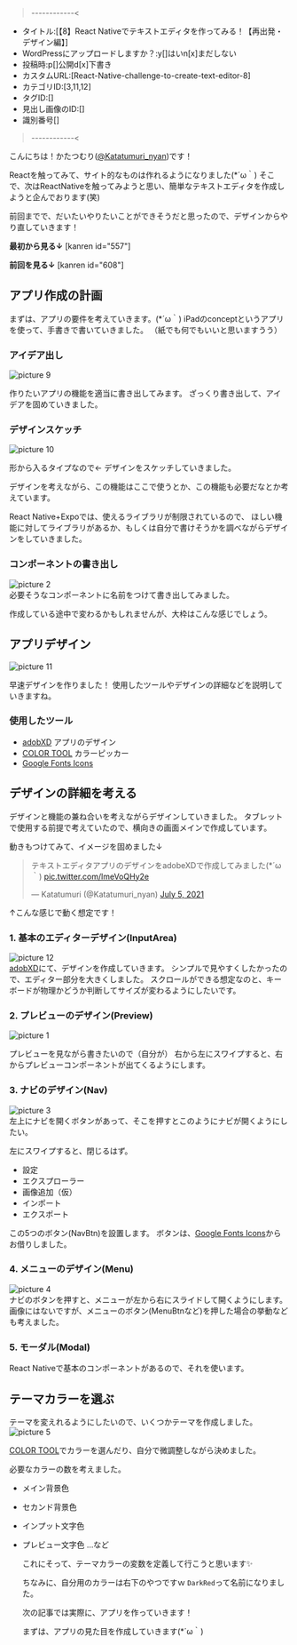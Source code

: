 >------------<
- タイトル:[【8】React Nativeでテキストエディタを作ってみる！【再出発・デザイン編】]
- WordPressにアップロードしますか？:y[]はいn[x]まだしない
- 投稿時:p[]公開d[x]下書き
- カスタムURL:[React-Native-challenge-to-create-text-editor-8]
- カテゴリID:[3,11,12]
- タグID:[]
- 見出し画像のID:[]
- 識別番号[]
>------------<

<!-- ↓続き
[kanren id=""] -->

こんにちは！かたつむり([@Katatumuri_nyan](https://twitter.com/Katatumuri_nyan))です！

Reactを触ってみて、サイト的なものは作れるようになりました(*´ω｀)
そこで、次はReactNativeを触ってみようと思い、簡単なテキストエディタを作成しようと企んでおります(笑)

前回までで、だいたいやりたいことができそうだと思ったので、デザインからやり直していきます！


<!-- [GitHub]()でソースコードを管理しています！ -->

**最初から見る↓**
[kanren id="557"]

**前回を見る↓**
[kanren id="608"]


## アプリ作成の計画
まずは、アプリの要件を考えていきます。(*´ω｀)
iPadのconceptというアプリを使って、手書きで書いていきました。
（紙でも何でもいいと思いますうう）

### アイデア出し
![picture 9](../images/76bf68295ff718919769bed3989a8e2fe3831952b1f4da0a6c5c905f89fb20b4.jpg)  

作りたいアプリの機能を適当に書き出してみます。
ざっくり書き出して、アイデアを固めていきました。

### デザインスケッチ
![picture 10](../images/7f38b7792f25f598b2e16cbb9802f42c79e2a28e4154b452d884642f0188e677.jpg)  

形から入るタイプなので←
デザインをスケッチしていきました。

デザインを考えながら、この機能はここで使うとか、この機能も必要だなとか考えています。

React Native+Expoでは、使えるライブラリが制限されているので、
ほしい機能に対してライブラリがあるか、もしくは自分で書けそうかを調べながらデザインをしていきました。


### コンポーネントの書き出し
![picture 2](../images/c891b8a1a4c70ce560b2bed73c4d9bc8055f83aded21edb0e2d2715f2e08c926.png)  
必要そうなコンポーネントに名前をつけて書き出してみました。

作成している途中で変わるかもしれませんが、大枠はこんな感じでしょう。


## アプリデザイン
![picture 11](../images/eabf59e981fc0bdbf7783509897000b4bbf6567dae53f076a77223bba099938d.png)  

早速デザインを作りました！
使用したツールやデザインの詳細などを説明していきますね。

### 使用したツール
- [adobXD](https://www.adobe.com/jp/products/xd.html?sdid=19SCDRPN&mv=search&ef_id=CjwKCAjwuIWHBhBDEiwACXQYsc5KsJY2z-UKqr4C3iYddqYKHFgDkuBcTo623qFJ2_Hg-Ja1TmNhyBoCwP4QAvD_BwE:G:s&s_kwcid=AL!3085!3!380840905165!e!!g!!adobe%20xd!1641270158!61553403526) アプリのデザイン
- [COLOR TOOL](https://material.io/resources/color/#!/?view.left=0&view.right=0) カラーピッカー
- [Google Fonts Icons](https://fonts.google.com/icons)

## デザインの詳細を考える
デザインと機能の兼ね合いを考えながらデザインしていきました。
タブレットで使用する前提で考えていたので、横向きの画面メインで作成しています。

動きもつけてみて、イメージを固めました↓
<blockquote class="twitter-tweet"><p lang="ja" dir="ltr">テキストエディタアプリのデザインをadobeXDで作成してみました(*´ω｀) <a href="https://t.co/lmeVoQHy2e">pic.twitter.com/lmeVoQHy2e</a></p>&mdash; Katatumuri (@Katatumuri_nyan) <a href="https://twitter.com/Katatumuri_nyan/status/1411919367244173312?ref_src=twsrc%5Etfw">July 5, 2021</a></blockquote> <script async src="https://platform.twitter.com/widgets.js" charset="utf-8"></script>
↑こんな感じで動く想定です！

### 1. 基本のエディターデザイン(InputArea)
![picture 12](../images/d1c749949fb9361040da72671015db78a030cd87cc6dbe9a373aee56dab91626.png)  
[adobXD](https://www.adobe.com/jp/products/xd.html?sdid=19SCDRPN&mv=search&ef_id=CjwKCAjwuIWHBhBDEiwACXQYsc5KsJY2z-UKqr4C3iYddqYKHFgDkuBcTo623qFJ2_Hg-Ja1TmNhyBoCwP4QAvD_BwE:G:s&s_kwcid=AL!3085!3!380840905165!e!!g!!adobe%20xd!1641270158!61553403526)にて、デザインを作成していきます。
シンプルで見やすくしたかったので、エディター部分を大きくしました。
スクロールができる想定なのと、キーボードが物理かどうか判断してサイズが変わるようにしたいです。

### 2. プレビューのデザイン(Preview)
![picture 1](../images/2bae7dd9532f0bfde4f5f65dfa58fe2625d8590aa17182334bd585e49387aec2.png)  

プレビューを見ながら書きたいので（自分が）
右から左にスワイプすると、右からプレビューコンポーネントが出てくるようにします。

### 3. ナビのデザイン(Nav)
![picture 3](../images/8f648af0423d81f5e4d04a8779c674145d906dfeb498f31b8286d2c372dfc686.png)  
左上にナビを開くボタンがあって、そこを押すとこのようにナビが開くようにしたい。

左にスワイプすると、閉じるはず。

- 設定
- エクスプローラー
- 画像追加（仮）
- インポート
- エクスポート

この5つのボタン(NavBtn)を設置します。
ボタンは、[Google Fonts Icons](https://fonts.google.com/icons)からお借りしました。


### 4. メニューのデザイン(Menu)
![picture 4](../images/9d5ca01420effa58af28cc89368239332deb32899a0874f3d70719e9d45f0b33.png)  
ナビのボタンを押すと、メニューが左から右にスライドして開くようにします。
画像にはないですが、メニューのボタン(MenuBtnなど)を押した場合の挙動なども考えました。

### 5. モーダル(Modal)
React Nativeで基本のコンポーネントがあるので、それを使います。

## テーマカラーを選ぶ
テーマを変えれるようにしたいので、いくつかテーマを作成しました。
![picture 5](../images/e7c6291ca91ebfd6780bbf0f6360337b59b8694d533829e3721b171521232420.png)  

[COLOR TOOL](https://material.io/resources/color/#!/?view.left=0&view.right=0)でカラーを選んだり、自分で微調整しながら決めました。

必要なカラーの数を考えました。

- メイン背景色
- セカンド背景色
- インプット文字色
- プレビュー文字色
  …など

  これにそって、テーマカラーの変数を定義して行こうと思います✨

  ちなみに、自分用のカラーは右下のやつですｗ
  `DarkRed`って名前になりました。
  
  次の記事では実際に、アプリを作っていきます！

  まずは、アプリの見た目を作成していきます(*´ω｀)
